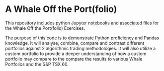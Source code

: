 # A Whale Off the Port(folio)
 
This repository includes python Jupyter notebooks and associated files for the Whale Off the Port(folio) Exercises.

The purpose of this code is to demonstrate Python proficiency and Pandas knowledge. It will analyse, combine, compare and contrast different portfolios against 2 algorithmic trading methodologies. It will also utilize a custom portfolio to provide a deeper understanding of how a custom portfolio may compare to the compare the results to various Whale Portfolios and the S&P TSX 60. 
